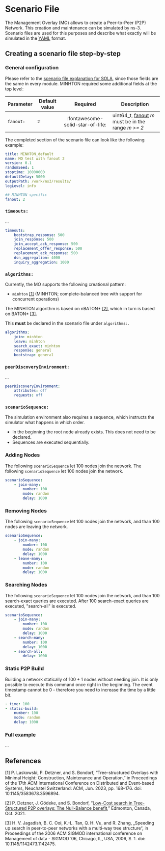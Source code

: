 # Scenario File

The Management Overlay (MO) allows to create a Peer-to-Peer (P2P) Network.
This creation and maintenance can be simulated by ns-3.
Scenario files are used for this purposes and describe what exactly will be simulated in the [YAML](https://yaml.org/) format.

## Creating a scenario file step-by-step

### General configuration

Please refer to the [scenario file explanation for SOLA](../sola-ns3/scenario_files.md), since those fields are the same in every module.
MINHTON required some additional fields at the top level:

| Parameter | Default value | Required | Description |
|---|---|:-:|---|
| `fanout:` |  `2` | :fontawesome-solid-star-of-life: | uint64_t, [fanout](../../management_overlay/glossary.md#f) *m* must be in the range *m >= 2* |

The completed section of the scenario file can look like the following example:

```yaml
title: MINHTON_default
name: MO test with fanout 2
version: 0.1
randomSeed: 1
stoptime: 10000000
defaultDelay: 5000
outputPath: /work/ns3/results/
logLevel: info

## MINHTON specific
fanout: 2
```

### `timeouts:`

...

```yaml
timeouts:
    bootstrap_response: 500
    join_response: 500
    join_accept_ack_response: 500
    replacement_offer_response: 500
    replacement_ack_response: 500
    dsn_aggregation: 4000
    inquiry_aggregation: 1000
```

### `algorithms:`

Currently, the MO supports the following creational pattern:

<!--- `baton_star` [[1]](#references) (BATON\*; height-balanced tree)
- `nbaton_star` [[2]]((#references)) (nBATON\*; null-balanced tree; uses DSNs to support Join and Leave operations)-->
- `minhton` [[1]](#references) (MINHTON; complete-balanced tree with support for concurrent operations)

The MINHTON algorithm is based on nBATON\* [[2]](#references), which in turn is based on BATON\* [[3]](#references).

This **must** be declared in the scenario file under `algorithms:`.

```yaml
algorithms:
    join: minhton
    leave: minhton
    search_exact: minhton
    response: general
    bootstrap: general
```

### `peerDiscoveryEnvironment:`

...

```yaml
peerDiscoveryEnvironment:
    attributes: off
    requests: off
```

### `scenarioSequence:`

The simulation environment also requires a sequence, which instructs the simulator what happens in which order.

- In the beginning the root node already exists. This does not need to be declared.
- Sequences are executed sequentially.

### Adding Nodes

The following `scenarioSequence` let 100 nodes join the network. The following `scenarioSequence` let 100 nodes join the network.

```yaml
scenarioSequence:
    - join-many:
        number: 100
        mode: random
        delay: 1000
```

### Removing Nodes

The following `scenarioSequence` let 100 nodes join the network, and than 100 nodes are leaving the network.

```yaml
scenarioSequence:
    - join-many:
        number: 100
        mode: random
        delay: 1000
    - leave-many:
        number: 100
        mode: random
        delay: 1000
```

### Searching Nodes

The following `scenarioSequence` let 100 nodes join the network, and than 100 search-exact queries are executed. After 100 search-exact queries are executed, "search-all" is executed.

```yaml
scenarioSequence:
    - join-many:
        number: 100
        mode: random
        delay: 1000
    - search-many:
        number: 100
        delay: 1000
    - search-all:
        delay: 1000
```

### Static P2P Build

Building a network statically of 100 + 1 nodes without needing join.
It is only possible to execute this command once right in the beginning.
The event timestamp cannot be 0 - therefore you need to increase the time by a little bit.

```yaml
- time: 100
- static-build:
    number: 100
    mode: random
    delay: 1000
```

### Full example

...

## References

[1] P. Laskowski, P. Detzner, and S. Bondorf, “Tree-structured Overlays with Minimal Height: Construction, Maintenance and Operation,” in Proceedings of the 17th ACM International Conference on Distributed and Event-based Systems, Neuchatel Switzerland: ACM, Jun. 2023, pp. 168–176. doi: 10.1145/3583678.3596894.

[2] P. Detzner, J. Gödeke, and S. Bondorf, “[Low-Cost search in Tree-Structured P2P overlays: The Null-Balance benefit](https://doi.org/10.1109/LCN52139.2021.9525004),” Edmonton, Canada, Oct. 2021.

[3] H. V. Jagadish, B. C. Ooi, K.-L. Tan, Q. H. Vu, and R. Zhang, „Speeding up search in peer-to-peer networks with a multi-way tree structure“, in Proceedings of the 2006 ACM SIGMOD international conference on Management of data  - SIGMOD ’06, Chicago, IL, USA, 2006, S. 1. doi: 10.1145/1142473.1142475.
